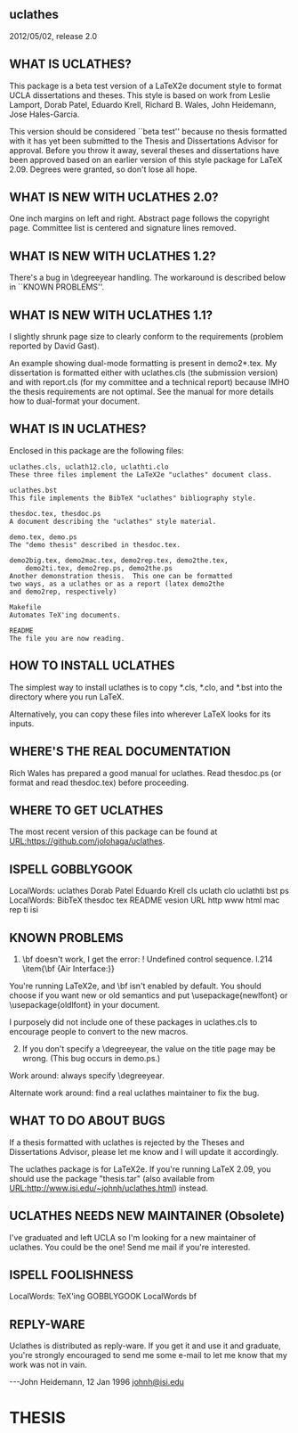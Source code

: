 
uclathes
------------
2012/05/02, release 2.0


WHAT IS UCLATHES?
-----------------

This package is a beta test version of a LaTeX2e document
style to format UCLA dissertations and theses.
This style is based on work from Leslie Lamport,
Dorab Patel, Eduardo Krell, Richard B. Wales, John Heidemann, Jose Hales-Garcia.

This version should be considered ``beta test'' because
no thesis formatted with it has yet been submitted to the Thesis
and Dissertations Advisor for approval.  Before you throw it away,
several theses and dissertations have been approved based on an
earlier version of this style package for LaTeX 2.09.  Degrees
were granted, so don't lose all hope.

WHAT IS NEW WITH UCLATHES 2.0?
------------------------------
One inch margins on left and right.
Abstract page follows the copyright page.
Committee list is centered and signature lines removed.

WHAT IS NEW WITH UCLATHES 1.2?
------------------------------

There's a bug in \degreeyear handling.  The workaround is described
below in ``KNOWN PROBLEMS''.


WHAT IS NEW WITH UCLATHES 1.1?
------------------------------

I slightly shrunk page size to clearly conform to the requirements
(problem reported by David Gast).

An example showing dual-mode formatting is present in demo2*.tex.
My dissertation is formatted either with uclathes.cls (the submission
version) and with report.cls (for my committee and a technical report)
because IMHO the thesis requirements are not optimal.  See the manual
for more details how to dual-format your document.


WHAT IS IN UCLATHES?
--------------------

Enclosed in this package are the following files:


    uclathes.cls, uclath12.clo, uclathti.clo
	These three files implement the LaTeX2e "uclathes" document class.

    uclathes.bst
	This file implements the BibTeX "uclathes" bibliography style.

    thesdoc.tex, thesdoc.ps
	A document describing the "uclathes" style material.

    demo.tex, demo.ps
	The "demo thesis" described in thesdoc.tex.

    demo2big.tex, demo2mac.tex, demo2rep.tex, demo2the.tex,
		demo2ti.tex, demo2rep.ps, demo2the.ps
	Another demonstration thesis.  This one can be formatted
	two ways, as a uclathes or as a report (latex demo2the
	and demo2rep, respectively)

    Makefile
	Automates TeX'ing documents.

    README
	The file you are now reading.


HOW TO INSTALL UCLATHES
-----------------------

The simplest way to install uclathes is to copy *.cls, *.clo, and *.bst
into the directory where you run LaTeX.

Alternatively, you can copy these files into wherever LaTeX looks
for its inputs.


WHERE'S THE REAL DOCUMENTATION
------------------------------

Rich Wales has prepared a good manual for uclathes.
Read thesdoc.ps (or format and read thesdoc.tex) before
proceeding.


WHERE TO GET UCLATHES
---------------------

The most recent version of this package can be found at
<URL:https://github.com/jolohaga/uclathes>.


ISPELL GOBBLYGOOK
-----------------

 LocalWords:  uclathes Dorab Patel Eduardo Krell cls uclath clo uclathti bst ps
 LocalWords:  BibTeX thesdoc tex README vesion URL http www html mac rep ti isi


KNOWN PROBLEMS
--------------

1.  \bf doesn't work, I get the error:
	! Undefined control sequence.
	l.214 \item{\bf
	               {Air Interface:}}

You're running LaTeX2e, and \bf isn't enabled by default.  You should
choose if you want new or old semantics and put \usepackage{newlfont}
or \usepackage{oldlfont} in your document.

I purposely did not include one of these packages in uclathes.cls to
encourage people to convert to the new macros.


2.  If you don't specify a \degreeyear, the value on the title page
may be wrong.  (This bug occurs in demo.ps.)

Work around:  always specify \degreeyear.

Alternate work around:  find a real uclathes maintainer to fix the bug.


WHAT TO DO ABOUT BUGS
---------------------

If a thesis formatted with uclathes is rejected by the
Theses and Dissertations Advisor, please let me know
and I will update it accordingly.

The uclathes package is for LaTeX2e.  If you're running LaTeX 2.09,
you should use the package "thesis.tar" (also available from
<URL:http://www.isi.edu/~johnh/uclathes.html>) instead.


UCLATHES NEEDS NEW MAINTAINER (Obsolete)
-----------------------------

I've graduated and left UCLA so I'm looking for a new maintainer of
uclathes.  You could be the one!  Send me mail if you're interested.


ISPELL FOOLISHNESS
------------------

 LocalWords:  TeX'ing GOBBLYGOOK LocalWords bf


REPLY-WARE
----------

Uclathes is distributed as reply-ware.  If you get it and use it and
graduate, you're strongly encouraged to send me some e-mail to let me
know that my work was not in vain.


  ---John Heidemann, 12 Jan 1996
     johnh@isi.edu

# THESIS
